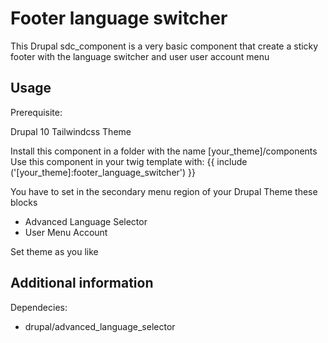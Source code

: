 # Footer language switcher

This Drupal sdc_component is a very basic component that create a sticky footer with the language switcher and user user account menu

## Usage

Prerequisite:

Drupal 10
Tailwindcss Theme

Install this component in a folder with the name [your_theme]/components
Use this component in your twig template with:
{{ include ('[your_theme]:footer_language_switcher') }}

You have to set in the secondary menu region of your Drupal Theme these blocks
- Advanced Language Selector
- User Menu Account

Set theme as you like

## Additional information

Dependecies:
- drupal/advanced_language_selector
